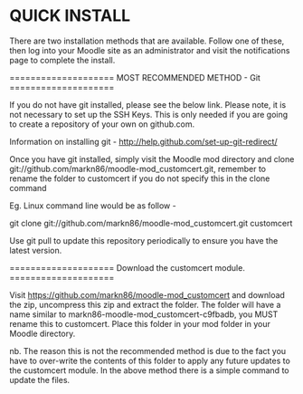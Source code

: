 QUICK INSTALL
=============

There are two installation methods that are available. Follow one of these, then log into your Moodle site as an administrator and visit the notifications page to complete the install.

==================== MOST RECOMMENDED METHOD - Git ====================

If you do not have git installed, please see the below link. Please note, it is not necessary to set up the SSH Keys. This is only needed if you are going to create a repository of your own on github.com.

Information on installing git - http://help.github.com/set-up-git-redirect/

Once you have git installed, simply visit the Moodle mod directory and clone git://github.com/markn86/moodle-mod_customcert.git, remember to rename the folder to customcert if you do not specify this in the clone command

Eg. Linux command line would be as follow -

git clone git://github.com/markn86/moodle-mod_customcert.git customcert

Use git pull to update this repository periodically to ensure you have the latest version.

==================== Download the customcert module. ====================

Visit https://github.com/markn86/moodle-mod_customcert and download the zip, uncompress this zip and extract the folder. The folder will have a name similar to markn86-moodle-mod_customcert-c9fbadb, you MUST rename this to customcert. Place this folder in your mod folder in your Moodle directory.

nb. The reason this is not the recommended method is due to the fact you have to over-write the contents of this folder to apply any future updates to the customcert module. In the above method there is a simple command to update the files.
